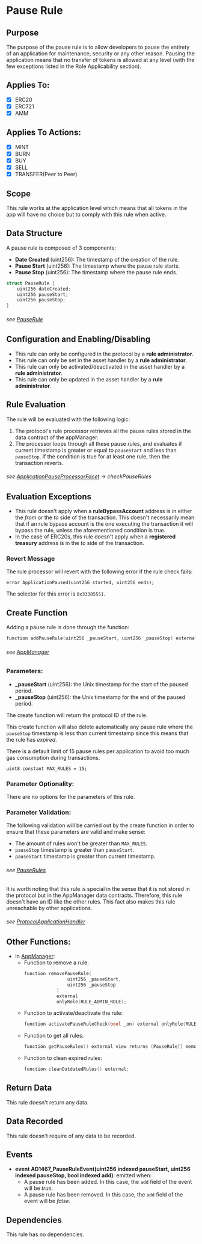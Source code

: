 # Pause Rule

## Purpose

The purpose of the pause rule is to allow developers to pause the entirety of an application for maintenance, security or any other reason. Pausing the application means that no transfer of tokens is allowed at any level (with the few exceptions listed in the Role Applicability section). 

## Applies To:

- [x] ERC20
- [x] ERC721
- [x] AMM

## Applies To Actions:

- [x] MINT
- [x] BURN
- [x] BUY
- [x] SELL
- [x] TRANSFER(Peer to Peer)
  
## Scope 

This rule works at the application level which means that all tokens in the app will have no choice but to comply with this rule when active.

## Data Structure

A pause rule is composed of 3 components:

- **Date Created** (uint256): The timestamp of the creation of the rule.
- **Pause Start** (uint256): The timestamp where the pause rule starts.
- **Pause Stop** (uint256): The timestamp where the pause rule ends.

```c
struct PauseRule {
    uint256 dateCreated;
    uint256 pauseStart;
    uint256 pauseStop;
}
```
###### *see [PauseRule](../../../src/client/application/data/PauseRule.sol)*

## Configuration and Enabling/Disabling
- This rule can only be configured in the protocol by a **rule administrator**.
- This rule can only be set in the asset handler by a **rule administrator**.
- This rule can only be activated/deactivated in the asset handler by a **rule administrator**.
- This rule can only be updated in the asset handler by a **rule administrator**.


## Rule Evaluation

The rule will be evaluated with the following logic:

1. The protocol's rule processor retrieves all the pause rules stored in the data contract of the appManager. 
2. The processor loops through all these pause rules, and evaluates if current timestamp is greater or equal to `pauseStart` and less than `pauseStop`. If the condition is true for at least one rule, then the transaction reverts.

###### *see [ApplicationPauseProcessorFacet](../../../src/protocol/economic/ruleProcessor/ApplicationPauseProcessorFacet.sol) -> checkPauseRules*

## Evaluation Exceptions 
- This rule doesn't apply when a **ruleBypassAccount** address is in either the *from* or the *to* side of the transaction. This doesn't necessarily mean that if an rule bypass account is the one executing the transaction it will bypass the rule, unless the aforementioned condition is true.
- In the case of ERC20s, this rule doesn't apply when a **registered treasury** address is in the *to* side of the transaction.

### Revert Message

The rule processor will revert with the following error if the rule check fails: 

```
error ApplicationPaused(uint256 started, uint256 ends);
```

The selector for this error is `0x33385551`.


## Create Function

Adding a pause rule is done through the function:

```c
function addPauseRule(uint256 _pauseStart, uint256 _pauseStop) external onlyRole(RULE_ADMIN_ROLE);
```
###### *see [AppManager](../../../src/client/application/AppManager.sol)*

### Parameters:

- **_pauseStart** (uint256): the Unix timestamp for the start of the paused period.
- **_pauseStop** (uint256): the Unix timestamp for the end of the paused period.

The create function will return the protocol ID of the rule.

This create function will also delete automatically any pause rule where the `pauseStop` timestamp is less than current timestamp  since this means that the rule has *expired*. 

There is a default limit of 15 pause rules per application to avoid too much gas consumption during transactions.

```
uint8 constant MAX_RULES = 15;
```

### Parameter Optionality:

There are no options for the parameters of this rule.

### Parameter Validation:

The following validation will be carried out by the create function in order to ensure that these parameters are valid and make sense:

- The amount of rules won't be greater than `MAX_RULES`.
- `pauseStop` timestamp is greater than `pauseStart`.
- `pauseStart` timestamp is greater than current timestamp.


###### *see [PauseRules](../../../src/data/PauseRules.sol)*

It is worth noting that this rule is special in the sense that it is not stored in the protocol but in the AppManager data contracts. Therefore, this rule doesn't have an ID like the other rules. This fact also makes this rule unreachable by other applications.

###### *see [ProtocolApplicationHandler](../../../src/client/application/ProtocolApplicationHandler.sol)*

## Other Functions:

- In [AppManager](../../../src/client/application/AppManager.sol):
    -  Function to remove a rule:
        ```c
        function removePauseRule(
                        uint256 _pauseStart, 
                        uint256 _pauseStop
                    ) 
                    external 
                    onlyRole(RULE_ADMIN_ROLE);
        ```
    - Function to activate/deactivate the rule:
        ```c
        function activatePauseRuleCheck(bool _on) external onlyRole(RULE_ADMIN_ROLE);
        ```
    - Function to get all rules:
        ```c
        function getPauseRules() external view returns (PauseRule[] memory);
        ```
    - Function to clean expired rules:
        ```c
        function cleanOutdatedRules() external;
        ```

## Return Data

This rule doesn't return any data.

## Data Recorded

This rule doesn't require of any data to be recorded.

## Events

- **event AD1467_PauseRuleEvent(uint256 indexed pauseStart, uint256 indexed pauseStop, bool indexed add)**: emitted when:
    - A pause rule has been added. In this case, the `add` field of the event will be *true*.
    - A pause rule has been removed. In this case, the `add` field of the event will be *false*.

## Dependencies

This rule has no dependencies.


